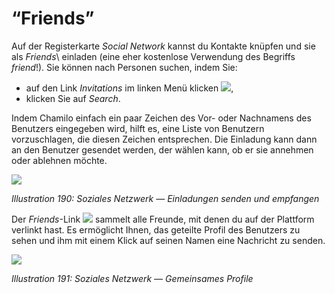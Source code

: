 
# “Friends”

Auf der Registerkarte _Social Network_ kannst du Kontakte knüpfen und sie als _Friends_\ einladen (eine eher kostenlose Verwendung des Begriffs _friend_!\). Sie können nach Personen suchen, indem Sie:

* auf den Link _Invitations_ im linken Menü klicken ![](../../.gitbook/assets/graphics340.png),
* klicken Sie auf _Search_.

Indem Chamilo einfach ein paar Zeichen des Vor- oder Nachnamens des Benutzers eingegeben wird, hilft es, eine Liste von Benutzern vorzuschlagen, die diesen Zeichen entsprechen. Die Einladung kann dann an den Benutzer gesendet werden, der wählen kann, ob er sie annehmen oder ablehnen möchte.

![](../../.gitbook/assets/images258.png)

_Illustration 190: Soziales Netzwerk — Einladungen senden und empfangen_

Der _Friends_-Link ![](../../.gitbook/assets/graphics342.png) sammelt alle Freunde, mit denen du auf der Plattform verlinkt hast. Es ermöglicht Ihnen, das geteilte Profil des Benutzers zu sehen und ihm mit einem Klick auf seinen Namen eine Nachricht zu senden.

![](../../.gitbook/assets/images259.png)

_Illustration 191: Soziales Netzwerk — Gemeinsames Profile_